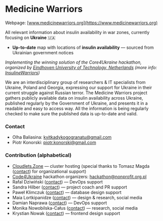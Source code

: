 # Medicine Warriors

Webpage: [www.medicinewarriors.org](https://www.medicinewarriors.org)

All relevant information about insulin availability in war zones, currently focusing on **Ukraine** :ukraine:
- **Up-to-date** map with locations of **insulin availability** — sourced from Ukrainian government notices

*Implementing the winning solution of the Core4Ukraine hackathon, organized by [Eindhoven University of Technology, Netherlands](https://www.tue.nl/en)
(more info: [InsulineWarriors](https://code4ukraine.devpost.com/project-gallery))*

We are an interdisciplinary group of researchers & IT specialists from Ukraine, Poland and Georgia, expressing our support for Ukraine in their current struggle against Russian terror. The Medicine Warriors project gathers publicly available data on insulin availability across Ukraine, published regularly by the Government of Ukraine, and presents it in a readable and easy to access way. All the information is being regularly checked to make sure the published data is up-to-date and valid.


### Contact
- Olha Baliasina: [kvitkadykogogranatu@gmail.com](mailto:kvitkadykogogranatu@gmail.com)
- Piotr Konorski: [piotr.konorski@gmail.com](mailto:piotr.konorski@gmail.com)

### Contribution (alphabetical)
- [Cloudlets.Zone](http://cloudlets.zone) — cluster hosting (special thanks to Tomasz Magda ([contact](mailto:t.magda@produkcjachmur.pl)) for organizational support)
- [Code4Ukraine](https://www.nonprofit.org.pl) hackathon organizers: [hackathon@nonprofit.org.pl](mailto:hackathon@nonprofit.org.pl)
- Rafal Dziwiński ([contact](mailto:rafal.dziwinski@korbank.pl)) — DevOps support
- Sandra Hilber ([contact](mailto:careersolutionscompany@gmail.com)) — project coach and PR support
- Paweł Klimczuk ([contact](mailto:pklimczu@gmail.com)) — database design support
- Maia Lortkipanidze ([contact](mailto:mashiko@uni.minerva.edu)) — design & research, social media
- Damian Naprawa ([contact](mailto:damian@szkoladockera.pl)) — DevOps support
- Monika Nowobilska-Całus ([contact](mailto:mbnc0000@gmail.com)) — research, social media
- Krystian Nowak ([contact](mailto:krystian@uni.minerva.edu)) — frontend design support
